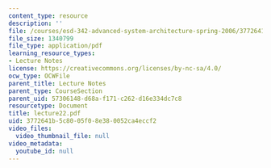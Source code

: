 ```yaml
---
content_type: resource
description: ''
file: /courses/esd-342-advanced-system-architecture-spring-2006/3772641b5c8005f08e380052ca4eccf2_lecture22.pdf
file_size: 1340799
file_type: application/pdf
learning_resource_types:
- Lecture Notes
license: https://creativecommons.org/licenses/by-nc-sa/4.0/
ocw_type: OCWFile
parent_title: Lecture Notes
parent_type: CourseSection
parent_uid: 57306148-d68a-f171-c262-d16e334dc7c8
resourcetype: Document
title: lecture22.pdf
uid: 3772641b-5c80-05f0-8e38-0052ca4eccf2
video_files:
  video_thumbnail_file: null
video_metadata:
  youtube_id: null
---
```


